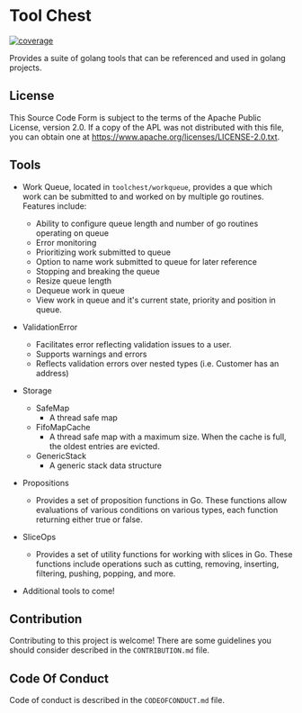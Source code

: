 # Tool Chest
[![coverage](https://raw.githubusercontent.com/rbell/toolchest/badges/.badges/main/coverage.svg)](/.github/.testcoverage.yml)

Provides a suite of golang tools that can be referenced and used in golang projects.

## License
This Source Code Form is subject to the terms of the Apache Public License, version 2.0. If a copy of the APL was not distributed with this file, you can obtain one at https://www.apache.org/licenses/LICENSE-2.0.txt.

## Tools
- Work Queue, located in `toolchest/workqueue`, provides a que which work can be submitted to and worked on by multiple go routines.  Features include:
  - Ability to configure queue length and number of go routines operating on queue
  - Error monitoring
  - Prioritizing work submitted to queue
  - Option to name work submitted to queue for later reference
  - Stopping and breaking the queue
  - Resize queue length
  - Dequeue work in queue
  - View work in queue and it's current state, priority and position in queue.
- ValidationError
  - Facilitates error reflecting validation issues to a user. 
  - Supports warnings and errors
  - Reflects validation errors over nested types (i.e. Customer has an address)
- Storage
  - SafeMap
    - A thread safe map
  - FifoMapCache
    - A thread safe map with a maximum size.  When the cache is full, the oldest entries are evicted.
  - GenericStack
    - A generic stack data structure
- Propositions
  - Provides a set of proposition functions in Go. These functions allow evaluations of various conditions on various types, each function returning either true or false.
- SliceOps
  - Provides a set of utility functions for working with slices in Go. These functions include operations such as cutting, removing, inserting, filtering, pushing, popping, and more.

- Additional tools to come!

## Contribution
Contributing to this project is welcome!  There are some guidelines you should consider described in the `CONTRIBUTION.md` file.

## Code Of Conduct
Code of conduct is described in the `CODEOFCONDUCT.md` file.